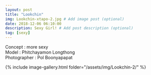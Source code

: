 ```yaml
---
layout: post
title: "Lookchin"
img: Lookchin-xtapo-2.jpg # Add image post (optional)
date: 2018-12-06 06:10:00
description: Sexy Girl! # Add post description (optional)
tag: [sexy]
---
```

Concept : more sexy  
Model : Phitchayamon Longthong  
Photographer : Pol Boonyapapat    


{% include image-gallery.html folder="/assets/img/Lookchin-2/" %}

